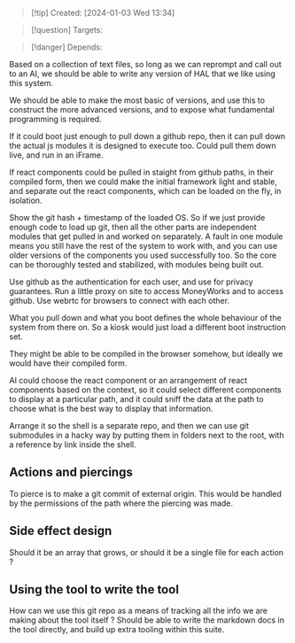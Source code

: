 
>[!tip] Created: [2024-01-03 Wed 13:34]

>[!question] Targets: 

>[!danger] Depends: 

Based on a collection of text files, so long as we can reprompt and call out to an AI, we should be able to write any version of HAL that we like using this system.

We should be able to make the most basic of versions, and use this to construct the more advanced versions, and to expose what fundamental programming is required.

If it could boot just enough to pull down a github repo, then it can pull down the actual js modules it is designed to execute too.  Could pull them down live, and run in an iFrame.

If react components could be pulled in staight from github paths, in their compiled form, then we could make the initial framework light and stable, and separate out the react components, which can be loaded on the fly, in isolation.

Show the git hash + timestamp of the loaded OS.
So if we just provide enough code to load up git, then all the other parts are independent modules that get pulled in and worked on separately.  A fault in one module means you still have the rest of the system to work with, and you can use older versions of the components you used successfully too.  So the core can be thoroughly tested and stabilized, with modules being built out.

Use github as the authentication for each user, and use for privacy guarantees.  Run a little proxy on site to access MoneyWorks and to access github.  Use webrtc for browsers to connect with each other.

What you pull down and what you boot defines the whole behaviour of the system from there on.  So a kiosk would just load a different boot instruction set.

They might be able to be compiled in the browser somehow, but ideally we would have their compiled form.

AI could choose the react component or an arrangement of react components based on the context, so it could select different components to display at a particular path, and it could sniff the data at the path to choose what is the best way to display that information.

Arrange it so the shell is a separate repo, and then we can use git submodules in a hacky way by putting them in folders next to the root, with a reference by link inside the shell.

## Actions and piercings
To pierce is to make a git commit of external origin.
This would be handled by the permissions of the path where the piercing was made.

## Side effect design
Should it be an array that grows, or should it be a single file for each action ?

## Using the tool to write the tool
How can we use this git repo as a means of tracking all the info we are making about the tool itself ?
Should be able to write the markdown docs in the tool directly, and build up extra tooling within this suite.